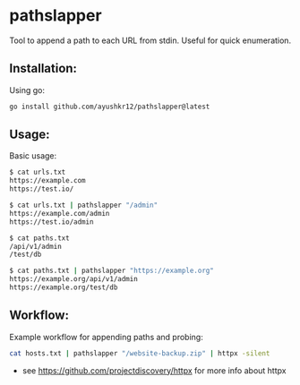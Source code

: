 # pathslapper
Tool to append a path to each URL from stdin. Useful for quick enumeration.

## Installation:

Using go:

```sh
go install github.com/ayushkr12/pathslapper@latest
```

## Usage:

Basic usage:

```sh
$ cat urls.txt
https://example.com
https://test.io/

$ cat urls.txt | pathslapper "/admin"
https://example.com/admin
https://test.io/admin

$ cat paths.txt
/api/v1/admin
/test/db

$ cat paths.txt | pathslapper "https://example.org"
https://example.org/api/v1/admin
https://example.org/test/db
```

## Workflow:

Example workflow for appending paths and probing:

```sh
cat hosts.txt | pathslapper "/website-backup.zip" | httpx -silent
```

- see https://github.com/projectdiscovery/httpx for more info about httpx
